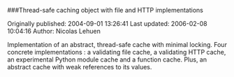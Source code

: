 ###Thread-safe caching object with file and HTTP implementations

Originally published: 2004-09-01 13:26:41
Last updated: 2006-02-08 10:04:16
Author: Nicolas Lehuen

Implementation of an abstract, thread-safe cache with minimal locking. Four concrete implementations : a validating file cache, a validating HTTP cache, an experimental Python module cache and a function cache. Plus, an abstract cache with weak references to its values.